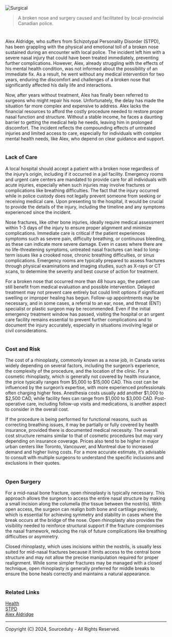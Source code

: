 ![Surgical](https://github.com/user-attachments/assets/34fb8e40-e08d-44fc-b270-2b301256f673)

>  A broken nose and surgery caused and facilitated by local-provincial Canadian police.
#

Alex Aldridge, who suffers from Schizotypal Personality Disorder (STPD), has been grappling with the physical and emotional toll of a broken nose sustained during an encounter with local police. The incident left him with a severe nasal injury that could have been treated immediately, preventing further complications. However, Alex, already struggling with the effects of his mental health condition, was not informed about the possibility of an immediate fix. As a result, he went without any medical intervention for two years, enduring the discomfort and challenges of a broken nose that significantly affected his daily life and interactions.

Now, after years without treatment, Alex has finally been referred to surgeons who might repair his nose. Unfortunately, the delay has made the situation far more complex and expensive to address. Alex lacks the financial resources to afford the costly procedure needed to restore proper nasal function and structure. Without a stable income, he faces a daunting barrier to getting the medical help he needs, leaving him in prolonged discomfort. The incident reflects the compounding effects of untreated injuries and limited access to care, especially for individuals with complex mental health needs, like Alex, who depend on clear guidance and support.

#
### Lack of Care

A local hospital should accept a patient with a broken nose regardless of the injury’s origin, including if it occurred in a jail facility. Emergency rooms and urgent care centers are mandated to provide care for all individuals with acute injuries, especially when such injuries may involve fractures or complications like breathing difficulties. The fact that the injury occurred while in police custody does not legally prevent someone from seeking or receiving medical care. Upon presenting to the hospital, it would be crucial to provide the details of the injury, including the timeline and any symptoms experienced since the incident.

Nose fractures, like other bone injuries, ideally require medical assessment within 1-3 days of the injury to ensure proper alignment and minimize complications. Immediate care is critical if the patient experiences symptoms such as severe pain, difficulty breathing, or continuous bleeding, as these can indicate more severe damage. Even in cases where there are no life-threatening symptoms, untreated nasal fractures can lead to long-term issues like a crooked nose, chronic breathing difficulties, or sinus complications. Emergency rooms are typically prepared to assess fractures through physical examinations and imaging studies, such as X-rays or CT scans, to determine the severity and best course of action for treatment.

For a broken nose that occurred more than 48 hours ago, the patient can still benefit from medical evaluation and possible intervention. Delayed treatment may not prevent care entirely but could limit options if significant swelling or improper healing has begun. Follow-up appointments may be necessary, and in some cases, a referral to an ear, nose, and throat (ENT) specialist or plastic surgeon may be recommended. Even if the initial emergency treatment window has passed, visiting the hospital or an urgent care facility remains essential to prevent further complications and to document the injury accurately, especially in situations involving legal or civil considerations.

#
### Cost and Risk

The cost of a rhinoplasty, commonly known as a nose job, in Canada varies widely depending on several factors, including the surgeon’s experience, the complexity of the procedure, and the location of the clinic. For a cosmetic rhinoplasty, which is generally not covered by health insurance, the price typically ranges from $5,000 to $15,000 CAD. This cost can be influenced by the surgeon’s expertise, with more experienced professionals often charging higher fees. Anesthesia costs usually add another $1,000 to $2,500 CAD, while facility fees can range from $1,000 to $3,000 CAD. Post-operative care, including follow-up visits and medications, is another aspect to consider in the overall cost.

If the procedure is being performed for functional reasons, such as correcting breathing issues, it may be partially or fully covered by health insurance, provided there is documented medical necessity. The overall cost structure remains similar to that of cosmetic procedures but may vary depending on insurance coverage. Prices also tend to be higher in major urban centers like Toronto, Vancouver, and Montreal due to increased demand and higher living costs. For a more accurate estimate, it’s advisable to consult with multiple surgeons to understand the specific inclusions and exclusions in their quotes.

#
### Open Surgery

For a mid-nasal bone fracture, open rhinoplasty is typically necessary. This approach allows the surgeon to access the entire nasal structure by making a small incision along the columella (the tissue between the nostrils). With open access, the surgeon can realign both bone and cartilage precisely, which is essential for achieving symmetry and stability in cases where the break occurs at the bridge of the nose. Open rhinoplasty also provides the visibility needed to reinforce structural support if the fracture compromises the nasal framework, reducing the risk of future complications like breathing difficulties or asymmetry.

Closed rhinoplasty, which uses incisions within the nostrils, is usually less suited for mid-nasal fractures because it limits access to the central bone structure and may not allow the precise manipulation required for proper realignment. While some simpler fractures may be managed with a closed technique, open rhinoplasty is generally preferred for middle breaks to ensure the bone heals correctly and maintains a natural appearance.

#
### Related Links

[Health](https://github.com/sourceduty/health)
<br>
[STPD](https://github.com/sourceduty/Aripiprazole_STPD)
<br>
[Alex Aldridge](https://github.com/sourceduty/Alex_Aldridge)

***
Copyright (C) 2024, Sourceduty - All Rights Reserved.
